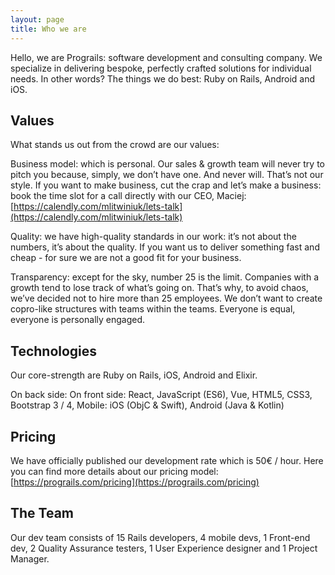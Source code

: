 ```yaml
---
layout: page
title: Who we are
---
```


Hello, we are Prograils: software development and consulting company. We specialize in delivering bespoke, perfectly crafted solutions for individual needs.
In other words? The things we do best: Ruby on Rails, Android and iOS.

## Values ##

What stands us out from the crowd are our values:

Business model: which is personal. Our sales & growth team will never try to pitch you because, simply, we don’t have one. And never will. That’s not our style. If you want to make business, cut the crap and let’s make a business: book the time slot for a call directly with our CEO, Maciej:
[https://calendly.com/mlitwiniuk/lets-talk](https://calendly.com/mlitwiniuk/lets-talk)

Quality: we have high-quality standards in our work: it’s not about the numbers, it’s about the quality. If you want us to deliver something fast and cheap - for sure we are not a good fit for your business.

Transparency: except for the sky, number 25 is the limit. Companies with a growth tend to lose track of what’s going on. That’s why, to avoid chaos, we’ve decided not to hire more than 25 employees. We don’t want to create copro-like structures with teams within the teams. Everyone is equal, everyone is personally engaged.

## Technologies ##

Our core-strength are Ruby on Rails, iOS, Android and Elixir.

On back side:
On front side: React, JavaScript (ES6), Vue, HTML5, CSS3, Bootstrap 3 / 4,
Mobile: iOS (ObjC & Swift), Android (Java & Kotlin)

## Pricing ##

We have officially published our development rate which is 50€ / hour.
Here you can find more details about our pricing model: [https://prograils.com/pricing](https://prograils.com/pricing)

## The Team ##

Our dev team consists of 15 Rails developers, 4 mobile devs, 1 Front-end dev, 2 Quality Assurance testers, 1 User Experience designer and 1 Project Manager.
